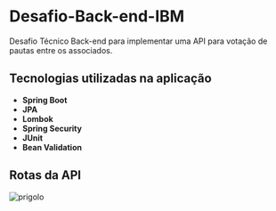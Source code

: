 # Desafio-Back-end-IBM
Desafio Técnico Back-end para implementar uma API para votação de pautas entre os associados.

## Tecnologias utilizadas na aplicação

- **Spring Boot**
- **JPA**
- **Lombok**
- **Spring Security**
- **JUnit**
- **Bean Validation**

## Rotas da API
![prigolo](https://github.com/gschifer/Desafio-Back-end-IBM/blob/master/src/main/java/com/example/challenge/images/rotasAPI.png)



